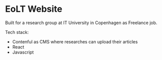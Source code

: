 # EoLT Website

Built for a research group at IT University in Copenhagen as Freelance job.

Tech stack:
* Contenful as CMS where researches can upload their articles
* React
* Javascript
